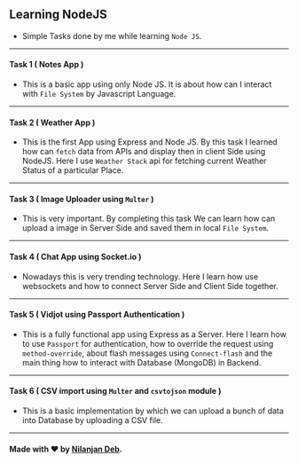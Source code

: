 ## Learning NodeJS

* Simple Tasks done by me while learning `Node JS`.
---
#### Task 1 ( Notes App )
* This is a basic app using only Node JS. It is about how can I interact with `File System` by Javascript Language.
---
#### Task 2 ( Weather App )
* This is the first App using Express and Node JS. By this task I learned how can `fetch` data from APIs and display then in client Side using NodeJS. Here I use `Weather Stack` api for fetching current Weather Status of a particular Place. 
---
#### Task 3 ( Image Uploader using `Multer` )
* This is very important. By completing this task We can learn how can upload a image in Server Side and saved them in local `File System`.
---
#### Task 4 ( Chat App using Socket.io )
* Nowadays this is very trending technology. Here I learn how use websockets and how to connect Server Side and Client Side together. 
---
#### Task 5 ( Vidjot using Passport Authentication )
* This is a fully functional app using Express as a Server. Here I learn how to use `Passport` for authentication, how to override the request using `method-override`, about flash messages using `Connect-flash` and the main thing how to interact with Database (MongoDB) in Backend.
---
#### Task 6 ( CSV import using `Multer` and `csvtojson` module )
* This is a basic implementation by which we can upload a bunch of data into Database by uploading a CSV file.
---
#### Made with :heart: by [Nilanjan Deb](https://github.com/nil1729).